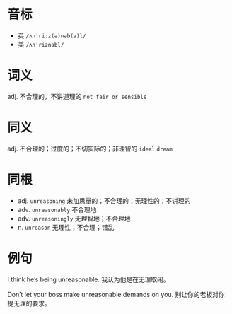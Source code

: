 # 音标

- 英 `/ʌn'riːz(ə)nəb(ə)l/`
- 美 `/ʌn'riznəbl/`

# 词义

adj. 不合理的，不讲道理的
`not fair or sensible`

# 同义

adj. 不合理的；过度的；不切实际的；非理智的
`ideal` `dream`

# 同根

- adj. `unreasoning` 未加思量的；不合理的；无理性的；不讲理的
- adv. `unreasonably` 不合理地
- adv. `unreasoningly` 无理智地；不合理地
- n. `unreason` 无理性；不合理；错乱

# 例句

I think he’s being unreasonable.
我认为他是在无理取闹。

Don’t let your boss make unreasonable demands on you.
别让你的老板对你提无理的要求。


